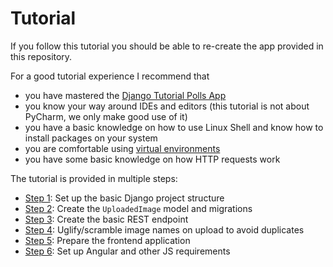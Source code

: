 # Tutorial
If you follow this tutorial you should be able to re-create the app provided in this repository.

For a good tutorial experience I recommend that
 * you have mastered the [Django Tutorial Polls App](https://docs.djangoproject.com/en/1.10/intro/tutorial01/)
 * you know your way around IDEs and editors (this tutorial is not about PyCharm, we only make good use of it)
 * you have a basic knowledge on how to use Linux Shell and know how to install packages on your system
 * you are comfortable using [virtual environments](http://docs.python-guide.org/en/latest/dev/virtualenvs/)
 * you have some basic knowledge on how HTTP requests work



The tutorial is provided in multiple steps:
 * [Step 1](step1.md): Set up the basic Django project structure
 * [Step 2](step2.md): Create the `UploadedImage` model and migrations
 * [Step 3](step3.md): Create the basic REST endpoint
 * [Step 4](step4.md): Uglify/scramble image names on upload to avoid duplicates
 * [Step 5](step5.md): Prepare the frontend application
 * [Step 6](step6.md): Set up Angular and other JS requirements